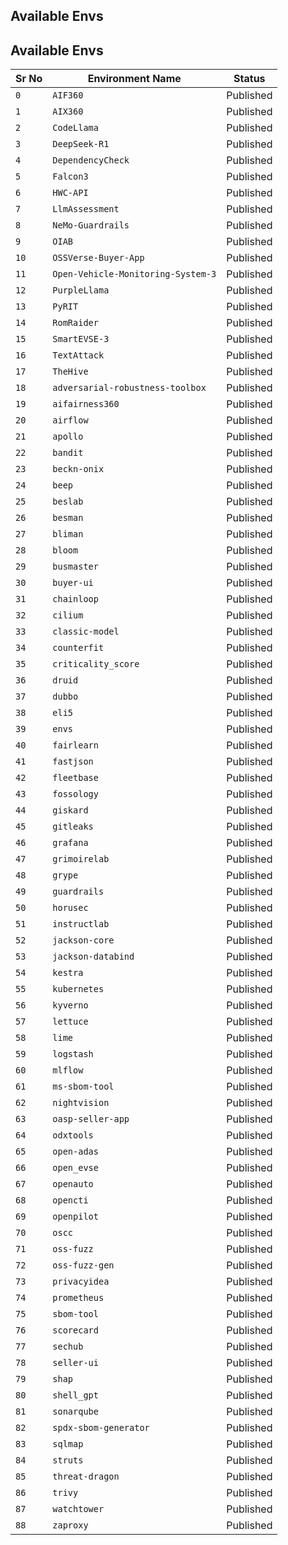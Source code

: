 ## Available Envs
## Available Envs

| Sr No | Environment Name | Status |
|-------|-----------------|--------|
| `0` | `AIF360` | Published |
| `1` | `AIX360` | Published |
| `2` | `CodeLlama` | Published |
| `3` | `DeepSeek-R1` | Published |
| `4` | `DependencyCheck` | Published |
| `5` | `Falcon3` | Published |
| `6` | `HWC-API` | Published |
| `7` | `LlmAssessment` | Published |
| `8` | `NeMo-Guardrails` | Published |
| `9` | `OIAB` | Published |
| `10` | `OSSVerse-Buyer-App` | Published |
| `11` | `Open-Vehicle-Monitoring-System-3` | Published |
| `12` | `PurpleLlama` | Published |
| `13` | `PyRIT` | Published |
| `14` | `RomRaider` | Published |
| `15` | `SmartEVSE-3` | Published |
| `16` | `TextAttack` | Published |
| `17` | `TheHive` | Published |
| `18` | `adversarial-robustness-toolbox` | Published |
| `19` | `aifairness360` | Published |
| `20` | `airflow` | Published |
| `21` | `apollo` | Published |
| `22` | `bandit` | Published |
| `23` | `beckn-onix` | Published |
| `24` | `beep` | Published |
| `25` | `beslab` | Published |
| `26` | `besman` | Published |
| `27` | `bliman` | Published |
| `28` | `bloom` | Published |
| `29` | `busmaster` | Published |
| `30` | `buyer-ui` | Published |
| `31` | `chainloop` | Published |
| `32` | `cilium` | Published |
| `33` | `classic-model` | Published |
| `34` | `counterfit` | Published |
| `35` | `criticality_score` | Published |
| `36` | `druid` | Published |
| `37` | `dubbo` | Published |
| `38` | `eli5` | Published |
| `39` | `envs` | Published |
| `40` | `fairlearn` | Published |
| `41` | `fastjson` | Published |
| `42` | `fleetbase` | Published |
| `43` | `fossology` | Published |
| `44` | `giskard` | Published |
| `45` | `gitleaks` | Published |
| `46` | `grafana` | Published |
| `47` | `grimoirelab` | Published |
| `48` | `grype` | Published |
| `49` | `guardrails` | Published |
| `50` | `horusec` | Published |
| `51` | `instructlab` | Published |
| `52` | `jackson-core` | Published |
| `53` | `jackson-databind` | Published |
| `54` | `kestra` | Published |
| `55` | `kubernetes` | Published |
| `56` | `kyverno` | Published |
| `57` | `lettuce` | Published |
| `58` | `lime` | Published |
| `59` | `logstash` | Published |
| `60` | `mlflow` | Published |
| `61` | `ms-sbom-tool` | Published |
| `62` | `nightvision` | Published |
| `63` | `oasp-seller-app` | Published |
| `64` | `odxtools` | Published |
| `65` | `open-adas` | Published |
| `66` | `open_evse` | Published |
| `67` | `openauto` | Published |
| `68` | `opencti` | Published |
| `69` | `openpilot` | Published |
| `70` | `oscc` | Published |
| `71` | `oss-fuzz` | Published |
| `72` | `oss-fuzz-gen` | Published |
| `73` | `privacyidea` | Published |
| `74` | `prometheus` | Published |
| `75` | `sbom-tool` | Published |
| `76` | `scorecard` | Published |
| `77` | `sechub` | Published |
| `78` | `seller-ui` | Published |
| `79` | `shap` | Published |
| `80` | `shell_gpt` | Published |
| `81` | `sonarqube` | Published |
| `82` | `spdx-sbom-generator` | Published |
| `83` | `sqlmap` | Published |
| `84` | `struts` | Published |
| `85` | `threat-dragon` | Published |
| `86` | `trivy` | Published |
| `87` | `watchtower` | Published |
| `88` | `zaproxy` | Published |
